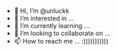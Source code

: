 - 👋 Hi, I’m @unluckk
- 👀 I’m interested in ...
- 🌱 I’m currently learning ...
- 💞️ I’m looking to collaborate on ...
- 📫 How to reach me ... :)))))))))))

<!---
unluckk/unluckk is a ✨ special ✨ repository because its `README.md` (this file) appears on your GitHub profile.
You can click the Preview link to take a look at your changes.
--->
